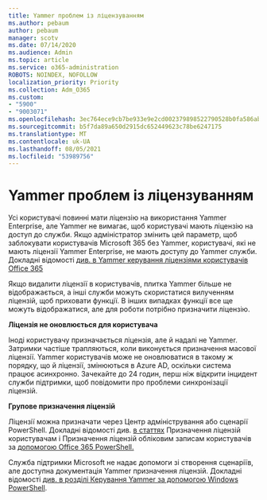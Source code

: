```yaml
---
title: Yammer проблем із ліцензуванням
ms.author: pebaum
author: pebaum
manager: scotv
ms.date: 07/14/2020
ms.audience: Admin
ms.topic: article
ms.service: o365-administration
ROBOTS: NOINDEX, NOFOLLOW
localization_priority: Priority
ms.collection: Adm_O365
ms.custom:
- "5900"
- "9003071"
ms.openlocfilehash: 3ec764ece9cb7be933e9e2cd002379898522790528b0fa586ab501424b00cd7b
ms.sourcegitcommit: b5f7da89a650d2915dc652449623c78be6247175
ms.translationtype: MT
ms.contentlocale: uk-UA
ms.lasthandoff: 08/05/2021
ms.locfileid: "53989756"
---
```

# <a name="yammer-licensing-issues"></a>Yammer проблем із ліцензуванням

Усі користувачі повинні мати ліцензію на використання Yammer Enterprise, але Yammer не вимагає, щоб користувачі мають ліцензію на доступ до служби. Якщо адміністратор змінить цей параметр, щоб заблокувати користувачів Microsoft 365 без Yammer, користувачі, які не мають ліцензії Yammer Enterprise, не мають доступу до Yammer служби. Докладні відомості [див. в Yammer керування ліцензіями користувачів Office 365](https://docs.microsoft.com/yammer/manage-yammer-users/manage-yammer-licenses-in-office-365) 

Якщо видалити ліцензії в користувачів, плитка Yammer більше не відображається, а інші служби можуть скористатися вилученням ліцензій, щоб приховати функції. В інших випадках функції все ще можуть відображатися, але для роботи потрібно призначити ліцензію.  

**Ліцензія не оновлюється для користувача**  

Іноді користувачу призначається ліцензія, але й надалі не Yammer. Затримки частіше трапляються, коли виконується призначення масової ліцензії. Yammer користувачів може не оновлюватися в такому ж порядку, що й ліцензії, змінюються в Azure AD, оскільки система працює асинхронно. Зачекайте до 24 годин, перш ніж відкрити інцидент служби підтримки, щоб повідомити про проблеми синхронізації ліцензій.  

**Групове призначення ліцензій**  

Ліцензії можна призначати через Центр адміністрування або сценарії PowerShell. Докладні відомості див. [в статтях](https://docs.microsoft.com/microsoft-365/admin/manage/assign-licenses-to-users) Призначення ліцензій користувачам і Призначення ліцензій обліковим записам користувачів за [допомогою Office 365 PowerShell.](https://docs.microsoft.com/office365/enterprise/powershell/assign-licenses-to-user-accounts-with-office-365-powershell) 

Служба підтримки Microsoft не надає допомоги зі створення сценаріїв, але доступна документація Yammer призначення ліцензій. Докладні відомості [див. в розділі Керування Yammer за допомогою Windows PowerShell](https://docs.microsoft.com/yammer/manage-yammer-users/manage-yammer-licenses-in-office-365#manage-yammer-licenses-by-using-windows-powershell).